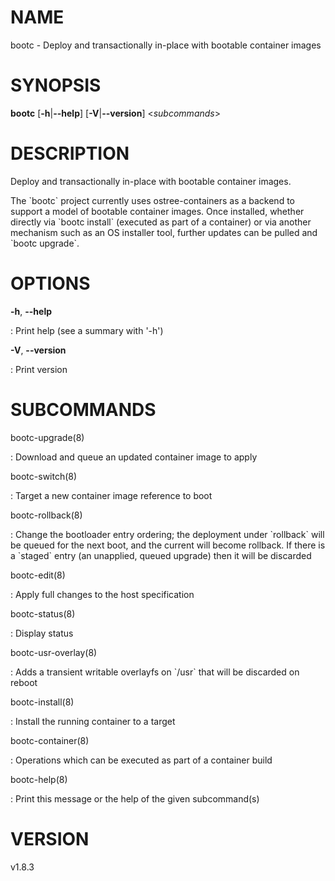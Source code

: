 # NAME

bootc - Deploy and transactionally in-place with bootable container
images

# SYNOPSIS

**bootc** \[**-h**\|**\--help**\] \[**-V**\|**\--version**\]
\<*subcommands*\>

# DESCRIPTION

Deploy and transactionally in-place with bootable container images.

The \`bootc\` project currently uses ostree-containers as a backend to
support a model of bootable container images. Once installed, whether
directly via \`bootc install\` (executed as part of a container) or via
another mechanism such as an OS installer tool, further updates can be
pulled and \`bootc upgrade\`.

# OPTIONS

**-h**, **\--help**

:   Print help (see a summary with \'-h\')

**-V**, **\--version**

:   Print version

# SUBCOMMANDS

bootc-upgrade(8)

:   Download and queue an updated container image to apply

bootc-switch(8)

:   Target a new container image reference to boot

bootc-rollback(8)

:   Change the bootloader entry ordering; the deployment under
    \`rollback\` will be queued for the next boot, and the current will
    become rollback. If there is a \`staged\` entry (an unapplied,
    queued upgrade) then it will be discarded

bootc-edit(8)

:   Apply full changes to the host specification

bootc-status(8)

:   Display status

bootc-usr-overlay(8)

:   Adds a transient writable overlayfs on \`/usr\` that will be
    discarded on reboot

bootc-install(8)

:   Install the running container to a target

bootc-container(8)

:   Operations which can be executed as part of a container build

bootc-help(8)

:   Print this message or the help of the given subcommand(s)

# VERSION

v1.8.3
